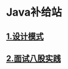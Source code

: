 # Java补给站
##  [1.设计模式](./src/main/java/com/main/设计模式)
## [2.面试八股实践](./src/main/java/com/main/Interview_Question)